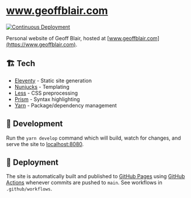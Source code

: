 # www.geoffblair.com

[![Continuous Deployment](https://github.com/geoffb/www-geoffblair-com/actions/workflows/continuous-deployment.yml/badge.svg)](https://github.com/geoffb/www-geoffblair-com/actions/workflows/continuous-deployment.yml)

Personal website of Geoff Blair, hosted at [www.geoffblair.com](https://www.geoffblair.com).

## 🏗 Tech

- [Eleventy](https://www.11ty.dev) - Static site generation
- [Nunjucks](https://mozilla.github.io/nunjucks/) - Templating
- [Less](http://lesscss.org) - CSS preprocessing
- [Prism](https://prismjs.com) - Syntax highlighting
- [Yarn](https://yarnpkg.com) - Package/dependency management

## 🧰 Development

Run the `yarn develop` command which will build, watch for changes, and serve the site to [localhost:8080](localhost:8080).

## 🚀 Deployment

The site is automatically built and published to [GitHub Pages](https://pages.github.com) using [GitHub Actions](https://github.com/features/actions) whenever commits are pushed to `main`. See workflows in `.github/workflows`.
